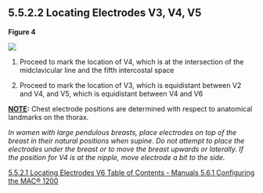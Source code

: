 ## 5.5.2.2 Locating Electrodes V3, V4, V5

**Figure 4**

<div class="center">
  <img src=":images_path:/ecg-04.png">
</div>

1. Proceed to mark the location of V4, which is at the intersection of the
midclavicular line and the fifth intercostal space

2. Proceed to mark the location of V3, which is equidistant between V2 and V4, and V5,
which is equidistant between V4 and V6

**<u>NOTE</u>:** Chest electrode positions are determined with respect to anatomical landmarks on the thorax.

_In women with large pendulous breasts, place electrodes on top of the breast in their natural positions when supine. Do not attempt to place the electrodes under the breast or to move the breast upwards or laterally. If the position for V4 is at the nipple, move electrode a bit to the side._


<div class="center">
<div class="btn-group">
  <a href=":pages_path:/manuals/ecg/5-05-02-01-locating-v6.md" class="btn btn-default">
    <span class="glyphicon glyphicon-chevron-left"></span>
    5.5.2.1 Locating Electrodes V6
  </a>

  <a href=":pages_path:/manuals/manual-toc.md" class="btn btn-default">
    <span class="glyphicon glyphicon-chevron-up"></span>
    Table of Contents - Manuals
  </a>

  <a href=":pages_path:/manuals/ecg/5-06-01-configuring-mac-1200.md" class="btn btn-success">
    5.6.1 Configuring the MAC® 1200
    <span class="glyphicon glyphicon-chevron-right"></span>
  </a>
</div>
</div>

